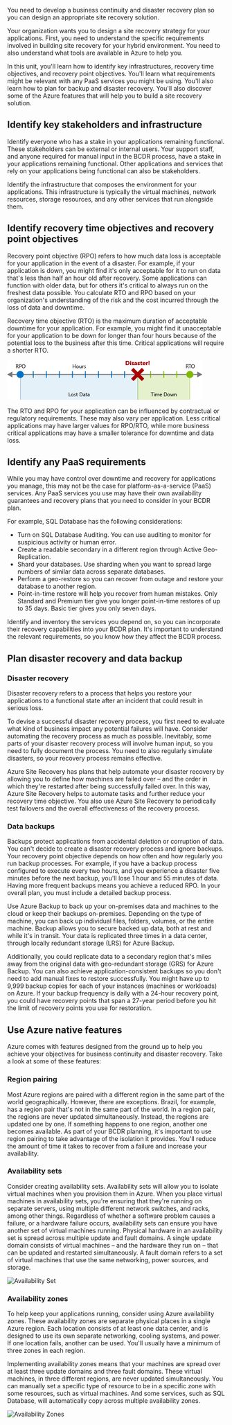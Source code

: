 You need to develop a business continuity and disaster recovery plan so you can design an appropriate site recovery solution.

Your organization wants you to design a site recovery strategy for your applications. First, you need to understand the specific requirements involved in building site recovery for your hybrid environment. You need to also understand what tools are available in Azure to help you.

In this unit, you'll learn how to identify key infrastructures, recovery time objectives, and recovery point objectives. You'll learn what requirements might be relevant with any PaaS services you might be using. You'll also learn how to plan for backup and disaster recovery. You'll also discover some of the Azure features that will help you to build a site recovery solution.

## Identify key stakeholders and infrastructure

Identify everyone who has a stake in your applications remaining functional. These stakeholders can be external or internal users. Your support staff, and anyone required for manual input in the BCDR process, have a stake in your applications remaining functional. Other applications and services that rely on your applications being functional can also be stakeholders.

Identify the infrastructure that composes the environment for your applications. This infrastructure is typically the virtual machines, network resources, storage resources, and any other services that run alongside them.

## Identify recovery time objectives and recovery point objectives

Recovery point objective (RPO) refers to how much data loss is acceptable for your application in the event of a disaster. For example, if your application is down, you might find it's only acceptable for it to run on data that's less than half an hour old after recovery. Some applications can function with older data, but for others it's critical to always run on the freshest data possible. You calculate RTO and RPO based on your organization's understanding of the risk and the cost incurred through the loss of data and downtime.

Recovery time objective (RTO) is the maximum duration of acceptable downtime for your application. For example, you might find it unacceptable for your application to be down for longer than four hours because of the potential loss to the business after this time. Critical applications will require a shorter RTO.

![Availability Set](../media/2-rto-rpo.png)

The RTO and RPO for your application can be influenced by contractual or regulatory requirements. These may also vary per application. Less critical applications may have larger values for RPO/RTO, while more business critical applications may have a smaller tolerance for downtime and data loss.

## Identify any PaaS requirements

While you may have control over downtime and recovery for applications you manage, this may not be the case for platform-as-a-service (PaaS) services. Any PaaS services you use may have their own availability guarantees and recovery plans that you need to consider in your BCDR plan.

For example, SQL Database has the following considerations:

- Turn on SQL Database Auditing. You can use auditing to monitor for suspicious activity or human error.
- Create a readable secondary in a different region through Active Geo-Replication.
- Shard your databases. Use sharding when you want to spread large numbers of similar data across separate databases.
- Perform a geo-restore so you can recover from outage and restore your database to another region.
- Point-in-time restore will help you recover from human mistakes. Only Standard and Premium tier give you longer point-in-time restores of up to 35 days. Basic tier gives you only seven days.

Identify and inventory the services you depend on, so you can incorporate their recovery capabilities into your BCDR plan. It's important to understand the relevant requirements, so you know how they affect the BCDR process.

## Plan disaster recovery and data backup

### Disaster recovery

Disaster recovery refers to a process that helps you restore your applications to a functional state after an incident that could result in serious loss.

To devise a successful disaster recovery process, you first need to evaluate what kind of business impact any potential failures will have. Consider automating the recovery process as much as possible. Inevitably, some parts of your disaster recovery process will involve human input, so you need to fully document the process. You need to also regularly simulate disasters, so your recovery process remains effective.

Azure Site Recovery has plans that help automate your disaster recovery by allowing you to define how machines are failed over – and the order in which they're restarted after being successfully failed over. In this way, Azure Site Recovery helps to automate tasks and further reduce your recovery time objective. You also use Azure Site Recovery to periodically test failovers and the overall effectiveness of the recovery process.

### Data backups

Backups protect applications from accidental deletion or corruption of data. You can't decide to create a disaster recovery process and ignore backups. Your recovery point objective depends on how often and how regularly you run backup processes. For example, if you have a backup process configured to execute every two hours, and you experience a disaster five minutes before the next backup, you'll lose 1 hour and 55 minutes of data. Having more frequent backups means you achieve a reduced RPO. In your overall plan, you must include a detailed backup process.

Use Azure Backup to back up your on-premises data and machines to the cloud or keep their backups on-premises. Depending on the type of machine, you can back up individual files, folders, volumes, or the entire machine. Backup allows you to secure backed up data, both at rest and while it's in transit. Your data is replicated three times in a data center, through locally redundant storage (LRS) for Azure Backup.

Additionally, you could replicate data to a secondary region that's miles away from the original data with geo-redundant storage (GRS) for Azure Backup. You can also achieve application-consistent backups so you don't need to add manual fixes to restore successfully. You might have up to 9,999 backup copies for each of your instances (machines or workloads) on Azure. If your backup frequency is daily with a 24-hour recovery point, you could have recovery points that span a 27-year period before you hit the limit of recovery points you use for restoration.

## Use Azure native features

Azure comes with features designed from the ground up to help you achieve your objectives for business continuity and disaster recovery. Take a look at some of these features:

### Region pairing

Most Azure regions are paired with a different region in the same part of the world geographically. However, there are exceptions. Brazil, for example, has a region pair that's not in the same part of the world. In a region pair, the regions are never updated simultaneously. Instead, the regions are updated one by one. If something happens to one region, another one becomes available. As part of your BCDR planning, it's important to use region pairing to take advantage of the isolation it provides. You'll reduce the amount of time it takes to recover from a failure and increase your availability.

### Availability sets

Consider creating availability sets. Availability sets will  allow you to isolate virtual machines when you provision them in Azure. When you place virtual machines in availability sets, you're ensuring that they're running on separate servers, using multiple different network switches, and racks, among other things. Regardless of whether a software problem causes a failure, or a hardware failure occurs, availability sets can ensure you have another set of virtual machines running. Physical hardware in an availability set is spread across multiple update and fault domains. A single update domain consists of virtual machines – and the hardware they run on – that can be updated and restarted simultaneously. A fault domain refers to a set of virtual machines that use the same networking, power sources, and storage.

![Availability Set](../media/2-availability-sets.png)

### Availability zones

To help keep your applications running, consider using Azure availability zones. These availability zones are separate physical places in a single Azure region. Each location consists of at least one data center, and is designed to use its own separate networking, cooling systems, and power. If one location fails, another can be used. You'll usually have a minimum of three zones in each region.

Implementing availability zones means that your machines are spread over at least three update domains and three fault domains. These virtual machines, in three different regions, are never updated simultaneously. You can manually set a specific type of resource to be in a specific zone with some resources, such as virtual machines. And some services, such as SQL Database, will automatically copy across multiple availability zones.

![Availability Zones](../media/2-availability-zones.png)

